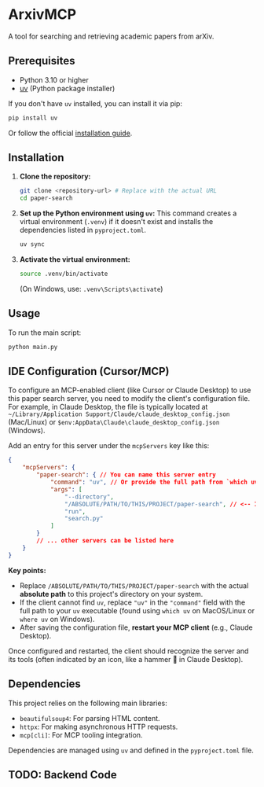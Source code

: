 # ArxivMCP

A tool for searching and retrieving academic papers from arXiv.

## Prerequisites

- Python 3.10 or higher
- [uv](https://github.com/astral-sh/uv) (Python package installer)

If you don't have `uv` installed, you can install it via pip:
```bash
pip install uv
```
Or follow the official [installation guide](https://github.com/astral-sh/uv#installation).

## Installation

1.  **Clone the repository:**
    ```bash
    git clone <repository-url> # Replace with the actual URL
    cd paper-search
    ```

2.  **Set up the Python environment using `uv`:**
    This command creates a virtual environment (`.venv`) if it doesn't exist and installs the dependencies listed in `pyproject.toml`.
    ```bash
    uv sync
    ```

3.  **Activate the virtual environment:**
    ```bash
    source .venv/bin/activate
    ```
    (On Windows, use: `.venv\Scripts\activate`)

## Usage

To run the main script:
```bash
python main.py
```

## IDE Configuration (Cursor/MCP)

To configure an MCP-enabled client (like Cursor or Claude Desktop) to use this paper search server, you need to modify the client's configuration file. For example, in Claude Desktop, the file is typically located at `~/Library/Application Support/Claude/claude_desktop_config.json` (Mac/Linux) or `$env:AppData\Claude\claude_desktop_config.json` (Windows).

Add an entry for this server under the `mcpServers` key like this:

```json
{
    "mcpServers": {
        "paper-search": { // You can name this server entry
            "command": "uv", // Or provide the full path from `which uv` / `where uv`, something you might adjust it like '/opt/homebrew/bin/uv'
            "args": [
                "--directory",
                "/ABSOLUTE/PATH/TO/THIS/PROJECT/paper-search", // <-- IMPORTANT: Use the absolute path here
                "run",
                "search.py"
            ]
        }
        // ... other servers can be listed here
    }
}
```

**Key points:**

- Replace `/ABSOLUTE/PATH/TO/THIS/PROJECT/paper-search` with the actual **absolute path** to this project's directory on your system.
- If the client cannot find `uv`, replace `"uv"` in the `"command"` field with the full path to your `uv` executable (found using `which uv` on MacOS/Linux or `where uv` on Windows).
- After saving the configuration file, **restart your MCP client** (e.g., Claude Desktop).

Once configured and restarted, the client should recognize the server and its tools (often indicated by an icon, like a hammer 🔨 in Claude Desktop).

## Dependencies

This project relies on the following main libraries:

- `beautifulsoup4`: For parsing HTML content.
- `httpx`: For making asynchronous HTTP requests.
- `mcp[cli]`: For MCP tooling integration.

Dependencies are managed using `uv` and defined in the `pyproject.toml` file.



## TODO: Backend Code 
